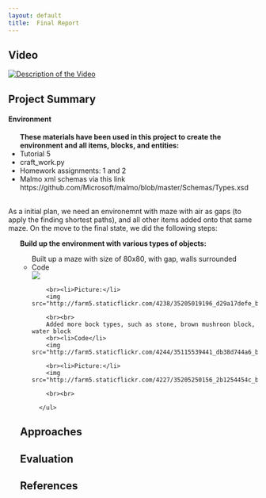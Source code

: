 ```yaml
---
layout: default
title:  Final Report
---
```


## Video

[![Description of the Video](https://img.youtube.com/vi/FI3aW0RabBg/0.jpg)](https://www.youtube.com/watch?v=FI3aW0RabBg)

## Project Summary

<h4>Environment</h4>

<ul><b>These materials have been used in this project to create the environment and all items, blocks, and entities:</b>
  <li>Tutorial 5</li>
  <li>craft_work.py</li>
  <li>Homework assignments: 1 and 2</li>
  <li>Malmo xml schemas via this link https://github.com/Microsoft/malmo/blob/master/Schemas/Types.xsd</li>
</ul>


<br> As a initial plan, we need an environemnt with maze with air as gaps (to apply the finding shortest paths), and all other items added onto that same maze.  On the move to the final state, we did the following steps:
<ul>
  <b>Build up the environment with various types of objects:</b>
    <ul>
        Built up a maze with size of 80x80, with gap, walls surrounded
        <br><li>Code</li>
        <img src="http://farm5.staticflickr.com/4262/35079539232_e6a313a361_b.jpg">
        
        <br><li>Picture:</li>
        <img src="http://farm5.staticflickr.com/4238/35205019196_d29a17defe_b.jpg">
        
        <br><br>
        Added more bock types, such as stone, brown mushroon block, water block
        <br><li>Code</li>
        <img src="http://farm5.staticflickr.com/4244/35115539441_db38d744a6_b.jpg">
        
        <br><li>Picture:</li>
        <img src="http://farm5.staticflickr.com/4227/35205250156_2b1254454c_b.jpg">
        
        <br><br>
 
      </ul>
</ul>

## Approaches

## Evaluation


## References
